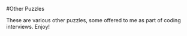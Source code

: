 #Other Puzzles

These are various other puzzles, some offered to me as part of coding interviews. Enjoy!
